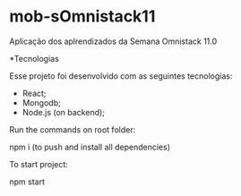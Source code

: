 # mob-sOmnistack11
Aplicação dos aplrendizados da Semana Omnistack 11.0


*Tecnologias

Esse projeto foi desenvolvido com as seguintes tecnologias:

   - React;
   - Mongodb;
   - Node.js (on backend);


Run the commands on root folder:

   npm i (to push and install all dependencies)


To start project:

   npm start
